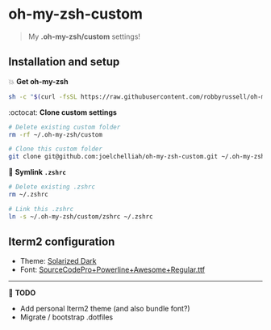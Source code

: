 # oh-my-zsh-custom
> My **.oh-my-zsh/custom** settings!


## Installation and setup

:boom: **Get oh-my-zsh**
```bash
sh -c "$(curl -fsSL https://raw.githubusercontent.com/robbyrussell/oh-my-zsh/master/tools/install.sh)"
```

:octocat: **Clone custom settings**
```bash
# Delete existing custom folder
rm -rf ~/.oh-my-zsh/custom

# Clone this custom folder
git clone git@github.com:joelchelliah/oh-my-zsh-custom.git ~/.oh-my-zsh/custom
```

:link: **Symlink `.zshrc`**
```bash
# Delete existing .zshrc
rm ~/.zshrc

# Link this .zshrc
ln -s ~/.oh-my-zsh/custom/zshrc ~/.zshrc
```

## Iterm2 configuration
- Theme: [Solarized Dark](https://github.com/altercation/solarized/tree/master/iterm2-colors-solarized)
- Font: [SourceCodePro+Powerline+Awesome+Regular.ttf](https://github.com/gabrielelana/awesome-terminal-fonts/tree/patching-strategy/patched)

---

:memo: **TODO**
- Add personal Iterm2 theme (and also bundle font?)
- Migrate / bootstrap .dotfiles
